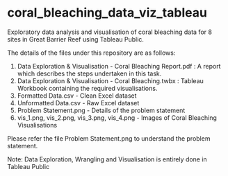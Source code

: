 # coral_bleaching_data_viz_tableau
Exploratory data analysis and visualisation of coral bleaching data for 8 sites in Great Barrier Reef using Tableau Public.

The details of the files under this repository are as follows:
1. Data Exploration & Visualisation - Coral Bleaching Report.pdf : A report which describes the steps undertaken in this task.
2. Data Exploration & Visualisation - Coral Bleaching.twbx : Tableau Workbook containing the required visualisations.
3. Formatted Data.csv - Clean Excel dataset
4. Unformatted Data.csv - Raw Excel dataset
5. Problem Statement.png - Details of the problem statement
6. vis_1.png, vis_2.png, vis_3.png, vis_4.png - Images of Coral Bleaching Visualisations


Please refer the file Problem Statement.png to understand the problem statement. 

Note: Data Exploration, Wrangling and Visualisation is entirely done in Tableau Public
